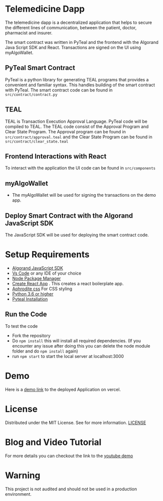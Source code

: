 # Telemedicine Dapp
The telemedicine dapp is a decentralized application that helps to secure the different lines of communication, between the patient, doctor, pharmacist and insurer.

The smart contract was written in PyTeal and the frontend with the Algorand Java Script SDK and React. Transactions are signed on the UI using myAlgoWallet.

## PyTeal Smart Contract
PyTeal is a python library for generating TEAL programs that provides a convenient and familiar syntax.
This handles building of the smart contract with PyTeal. The smart contract code can be found in `src/contract/contract.py`

## TEAL
TEAL is Transaction Execution Approval Language. PyTeal code will be compiled to TEAL. The TEAL code consist of the Approval Program and Clear State Program.
The Approval program can be found in `src/contract/approval.teal` and the Clear State Program can be found in `src/contract/clear_state.teal`

## Frontend Interactions with React
To interact with the application the UI code can be found in `src/components`

## myAlgoWallet
- The myAlgoWallet will be used for signing the transactions on the demo app.

## Deploy Smart Contract with the Algorand JavaScript SDK
The JavaScript SDK will be used for deploying the smart contract code.

# Setup Requirements
- [Algorand JavaScript SDK](https://github.com/algorand/js-algorand-sdk)
- [Vs Code](https://code.visualstudio.com/) or any IDE of your choice
- [Node Package Manager](https://nodejs.org/download/)
- [Create React App](https://github.com/facebook/create-react-app) . This creates a react boilerplate app.
- [Aphrodite css](https://github.com/Khan/aphrodite) For CSS styling
- [Python 3.6 or higher](https://www.python.org/downloads/)
- [Pyteal Installation](https://pyteal.readthedocs.io/en/stable/installation.html)

## Run the Code
To test the code 
- Fork the repository 
- Do `npm install` this will install all required dependencies. (If you encounter any issue after doing this you can delete the node module folder and do `npm install` again)
- run `npm start` to start the local server at localhost:3000

# Demo


Here is a [demo link]() to the deployed Application on vercel.

# License
Distributed under the MIT License. See for more information. [LICENSE](https://github.com/gconnect/pyeal-token-swap/blob/master/LICENSE)

# Blog and Video Tutorial
For more details you can checkout the link to the [youtube demo]()

# Warning
This project is not audited and should not be used in a production environment.

